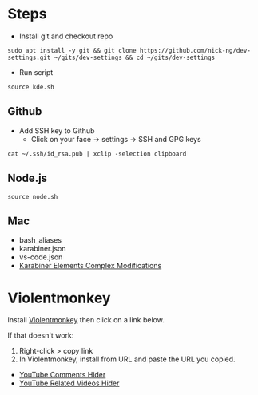 # Steps

- Install git and checkout repo

```
sudo apt install -y git && git clone https://github.com/nick-ng/dev-settings.git ~/gits/dev-settings && cd ~/gits/dev-settings
```

- Run script

```
source kde.sh
```

## Github

- Add SSH key to Github
  - Click on your face -> settings -> SSH and GPG keys

```
cat ~/.ssh/id_rsa.pub | xclip -selection clipboard
```

## Node.js

```
source node.sh
```

## Mac

- bash_aliases
- karabiner.json
- vs-code.json
- [Karabiner Elements Complex Modifications](karabiner://karabiner/assets/complex_modifications/import?url=https://raw.githubusercontent.com/nick-ng/dev-settings/master/karabiner_complex.json)

# Violentmonkey

Install [Violentmonkey](https://violentmonkey.github.io/) then click on a link below.

If that doesn't work:

1. Right-click > copy link
2. In Violentmonkey, install from URL and paste the URL you copied.

- [YouTube Comments Hider](https://raw.githubusercontent.com/nick-ng/dev-settings/master/violentmonkey/youtube-comments-hider.js)
- [YouTube Related Videos Hider](https://raw.githubusercontent.com/nick-ng/dev-settings/master/violentmonkey/youtube-related-hider.js)
